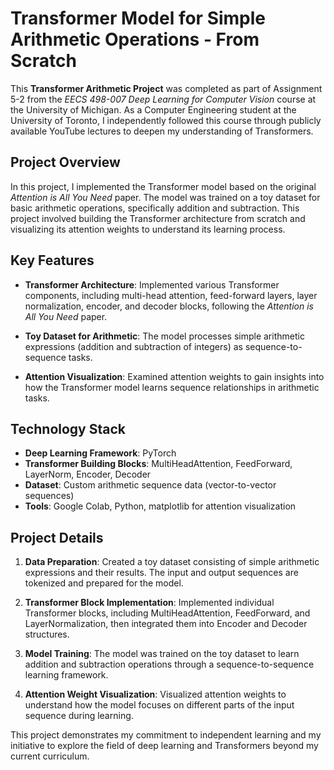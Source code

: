 # Transformer Model for Simple Arithmetic Operations - From Scratch

This **Transformer Arithmetic Project** was completed as part of Assignment 5-2 from the *EECS 498-007 Deep Learning for Computer Vision* course at the University of Michigan. As a Computer Engineering student at the University of Toronto, I independently followed this course through publicly available YouTube lectures to deepen my understanding of Transformers.

## Project Overview

In this project, I implemented the Transformer model based on the original *Attention is All You Need* paper. The model was trained on a toy dataset for basic arithmetic operations, specifically addition and subtraction. This project involved building the Transformer architecture from scratch and visualizing its attention weights to understand its learning process.

## Key Features

- **Transformer Architecture**: Implemented various Transformer components, including multi-head attention, feed-forward layers, layer normalization, encoder, and decoder blocks, following the *Attention is All You Need* paper.
  
- **Toy Dataset for Arithmetic**: The model processes simple arithmetic expressions (addition and subtraction of integers) as sequence-to-sequence tasks.

- **Attention Visualization**: Examined attention weights to gain insights into how the Transformer model learns sequence relationships in arithmetic tasks.

## Technology Stack

- **Deep Learning Framework**: PyTorch
- **Transformer Building Blocks**: MultiHeadAttention, FeedForward, LayerNorm, Encoder, Decoder
- **Dataset**: Custom arithmetic sequence data (vector-to-vector sequences)
- **Tools**: Google Colab, Python, matplotlib for attention visualization

## Project Details

1. **Data Preparation**: Created a toy dataset consisting of simple arithmetic expressions and their results. The input and output sequences are tokenized and prepared for the model.

2. **Transformer Block Implementation**: Implemented individual Transformer blocks, including MultiHeadAttention, FeedForward, and LayerNormalization, then integrated them into Encoder and Decoder structures.

3. **Model Training**: The model was trained on the toy dataset to learn addition and subtraction operations through a sequence-to-sequence learning framework.

4. **Attention Weight Visualization**: Visualized attention weights to understand how the model focuses on different parts of the input sequence during learning.

This project demonstrates my commitment to independent learning and my initiative to explore the field of deep learning and Transformers beyond my current curriculum.
